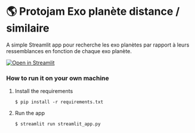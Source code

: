 # :earth_americas: Protojam Exo planète distance / similaire 

A simple Streamlit app pour recherche les exo planètes par rapport à leurs ressemblances en fonction de chaque exo planète.

[![Open in Streamlit](https://static.streamlit.io/badges/streamlit_badge_black_white.svg)](https://gdp-dashboard-template.streamlit.app/)

### How to run it on your own machine

1. Install the requirements

   ```
   $ pip install -r requirements.txt
   ```

2. Run the app

   ```
   $ streamlit run streamlit_app.py
   ```
